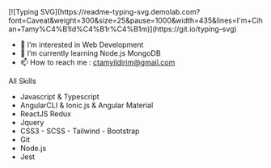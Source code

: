 

<div>[![Typing SVG](https://readme-typing-svg.demolab.com?font=Caveat&weight=300&size=25&pause=1000&width=435&lines=I'm+Cihan+Tamy%C4%B1ld%C4%B1r%C4%B1m)](https://git.io/typing-svg)</div>

- 👀 I’m interested in Web Development
- 🌱 I’m currently learning Node.js MongoDB
- 📫 How to reach me : ctamyildirim@gmail.com

All Skills

- Javascript & Typescript
- AngularCLI & Ionic.js & Angular Material
- ReactJS Redux
- Jquery
- CSS3 - SCSS - Tailwind - Bootstrap 
- Git
- Node.js
- Jest

<!---
ctamyildirim/ctamyildirim is a ✨ special ✨ repository because its `README.md` (this file) appears on your GitHub profile.
You can click the Preview link to take a look at your changes.
--->
